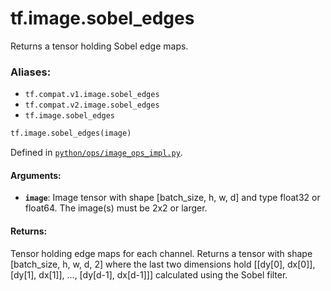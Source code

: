 <div itemscope itemtype="http://developers.google.com/ReferenceObject">
<meta itemprop="name" content="tf.image.sobel_edges" />
<meta itemprop="path" content="Stable" />
</div>

# tf.image.sobel_edges

Returns a tensor holding Sobel edge maps.

### Aliases:

* `tf.compat.v1.image.sobel_edges`
* `tf.compat.v2.image.sobel_edges`
* `tf.image.sobel_edges`

``` python
tf.image.sobel_edges(image)
```



Defined in [`python/ops/image_ops_impl.py`](/code/stable/tensorflow/python/ops/image_ops_impl.py).

<!-- Placeholder for "Used in" -->


#### Arguments:


* <b>`image`</b>: Image tensor with shape [batch_size, h, w, d] and type float32 or
  float64.  The image(s) must be 2x2 or larger.


#### Returns:

Tensor holding edge maps for each channel. Returns a tensor with shape
[batch_size, h, w, d, 2] where the last two dimensions hold [[dy[0], dx[0]],
[dy[1], dx[1]], ..., [dy[d-1], dx[d-1]]] calculated using the Sobel filter.
